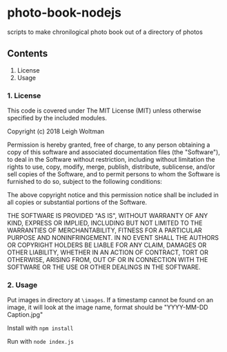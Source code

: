 photo-book-nodejs
=======

scripts to make chronilogical photo book out of a directory of photos

Contents
--------

 1. License
 2. Usage

### 1. License

This code is covered under The MIT License (MIT) unless otherwise specified by 
the included modules. 

Copyright (c) 2018 Leigh Woltman

Permission is hereby granted, free of charge, to any person obtaining a copy
of this software and associated documentation files (the "Software"), to deal
in the Software without restriction, including without limitation the rights
to use, copy, modify, merge, publish, distribute, sublicense, and/or sell
copies of the Software, and to permit persons to whom the Software is
furnished to do so, subject to the following conditions:

The above copyright notice and this permission notice shall be included in
all copies or substantial portions of the Software.

THE SOFTWARE IS PROVIDED "AS IS", WITHOUT WARRANTY OF ANY KIND, EXPRESS OR
IMPLIED, INCLUDING BUT NOT LIMITED TO THE WARRANTIES OF MERCHANTABILITY,
FITNESS FOR A PARTICULAR PURPOSE AND NONINFRINGEMENT. IN NO EVENT SHALL THE
AUTHORS OR COPYRIGHT HOLDERS BE LIABLE FOR ANY CLAIM, DAMAGES OR OTHER
LIABILITY, WHETHER IN AN ACTION OF CONTRACT, TORT OR OTHERWISE, ARISING FROM,
OUT OF OR IN CONNECTION WITH THE SOFTWARE OR THE USE OR OTHER DEALINGS IN
THE SOFTWARE.

### 2. Usage

Put images in directory at ```\images```. If a timestamp cannot be found on an image, it will look at the image name, format should be "YYYY-MM-DD Caption.jpg"

Install with ```npm install```

Run with ```node index.js```
